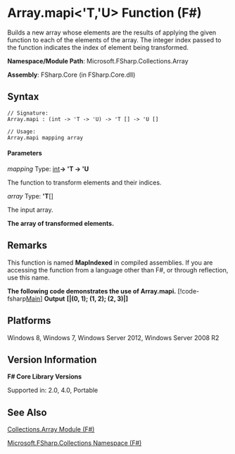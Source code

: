 # Array.mapi<'T,'U> Function (F#)

Builds a new array whose elements are the results of applying the given function to each of the elements of the array. The integer index passed to the function indicates the index of element being transformed.

**Namespace/Module Path**: Microsoft.FSharp.Collections.Array

**Assembly**: FSharp.Core (in FSharp.Core.dll)


## Syntax

```
// Signature:
Array.mapi : (int -> 'T -> 'U) -> 'T [] -> 'U []

// Usage:
Array.mapi mapping array
```

#### Parameters
*mapping*
Type: [int](http://msdn.microsoft.com/en-us/library/025d5455-3622-4ea5-9573-3ecbd4ee1375)**-&gt; 'T -&gt; 'U**


The function to transform elements and their indices.


*array*
Type: **'T**[[]](http://msdn.microsoft.com/en-us/library/def20292-9aae-4596-9275-b94e594f8493)


The input array.



**The array of transformed elements.**
## Remarks
This function is named **MapIndexed** in compiled assemblies. If you are accessing the function from a language other than F#, or through reflection, use this name.

**The following code demonstrates the use of Array.mapi.**
[!code-fsharp[Main](snippets/fsarrays/snippet53.fs)]
**Output**
**[|(0, 1); (1, 2); (2, 3)|]**
## Platforms
Windows 8, Windows 7, Windows Server 2012, Windows Server 2008 R2


## Version Information
**F# Core Library Versions**

Supported in: 2.0, 4.0, Portable




## See Also
[Collections.Array Module &#40;F&#35;&#41;](Collections.Array+Module+%28FSharp%29.md)

[Microsoft.FSharp.Collections Namespace &#40;F&#35;&#41;](Microsoft.FSharp.Collections+Namespace+%28FSharp%29.md)

